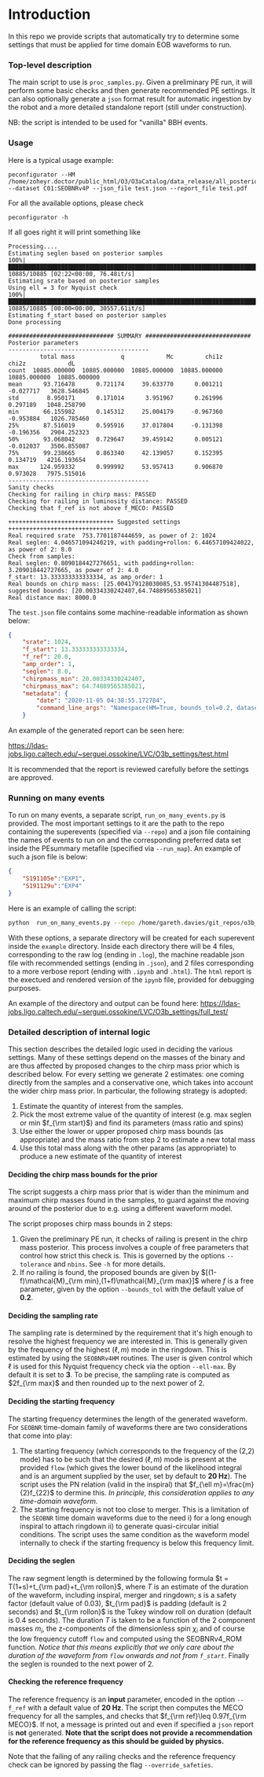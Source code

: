 # Introduction
In this repo we provide scripts that automatically try to determine some
settings that must be applied for time domain EOB waveforms to run. 

### Top-level description
The main script to use is `proc_samples.py`.  Given a preliminary PE run, it will perform some basic checks and then generate recommended PE settings. It can also optionally generate a `json` format result for automatic ingestion by the robot and a more detailed standalone report (still under construction). 

NB: the script is intended to be used for "vanilla" BBH events. 

### Usage
Here is a typical usage example:
```
peconfigurator --HM /home/zoheyr.doctor/public_html/O3/O3aCatalog/data_release/all_posterior_samples/GW190413_052954_comoving.h5  --dataset C01:SEOBNRv4P --json_file test.json --report_file test.pdf
```

For all the available options, please check
```
peconfigurator -h
```

If all goes right it will print something like 
```
Processing....
Estimating seglen based on posterior samples
100%|███████████████████████████████████████████████████████████████████████████████████████████████████████████████████████████████████████████████████████████████| 10885/10885 [02:22<00:00, 76.48it/s]
Estimating srate based on posterior samples
Using ell = 3 for Nyquist check
100%|████████████████████████████████████████████████████████████████████████████████████████████████████████████████████████████████████████████████████████████| 10885/10885 [00:00<00:00, 30557.61it/s]
Estimating f_start based on posterior samples
Done processing

############################## SUMMARY ##############################
Posterior parameters
----------------------------------------
         total mass             q            Mc         chi1z         chi2z            dL
count  10885.000000  10885.000000  10885.000000  10885.000000  10885.000000  10885.000000
mean      93.716478      0.721174     39.633770      0.001211     -0.027717   3628.546845
std        8.950171      0.171014      3.951967      0.261996      0.297189   1048.258790
min       66.155982      0.145312     25.004179     -0.967360     -0.953884   1026.785460
25%       87.516019      0.595916     37.017804     -0.131398     -0.196356   2904.252323
50%       93.068042      0.729647     39.459142      0.005121     -0.012037   3506.855087
75%       99.238665      0.863340     42.139057      0.152395      0.134719   4216.193654
max      124.959332      0.999992     53.957413      0.906870      0.973028   7975.515016
----------------------------------------
Sanity checks
Checking for railing in chirp mass: PASSED
Checking for railing in luminosity distance: PASSED
Checking that f_ref is not above f_MECO: PASSED

++++++++++++++++++++++++++++++ Suggested settings ++++++++++++++++++++++++++++++
Real required srate  753.7701187444659, as power of 2: 1024
Real seglen: 4.046571094240219, with padding+rollon: 6.44657109424022, as power of 2: 8.0
Check from samples:
Real seglen: 0.8090184427276651, with padding+rollon: 3.209018442727665, as power of 2: 4.0
f_start: 13.333333333333334, as amp_order: 1
Real bounds on chirp mass: [25.004179128030085,53.95741304487518], suggested bounds: [20.00334330242407,64.74889565385021]
Real distance max: 8000.0

```

The `test.json` file contains some machine-readable information as shown below:

```json
{
    "srate": 1024,
    "f_start": 13.333333333333334,
    "f_ref": 20.0,
    "amp_order": 1,
    "seglen": 8.0,
    "chirpmass_min": 20.00334330242407,
    "chirpmass_max": 64.74889565385021,
    "metadata": {
        "date": "2020-11-05 04:38:55.172784",
        "command_line_args": "Namespace(HM=True, bounds_tol=0.2, dataset='C01:SEOBNRv4P', ell_max=3, f_ref=20.0, flow=20.0, json_file='test.json', nbins=50, q_min=None, report_file='test.pdf', samples_file='/home/zoheyr.doctor/public_html/O3/O3aCatalog/data_release/all_posterior_samples/GW190413_052954_comoving.h5', tolerance=2.0)"
    }
```

An example of the generated report can be seen here:

https://ldas-jobs.ligo.caltech.edu/~serguei.ossokine/LVC/O3b_settings/test.html

It is recommended that the report is reviewed carefully before the settings are approved.

### Running on many events
To run on many events, a separate script, `run_on_many_events.py` is provided. The most important settings to it are the path to the repo containing the superevents (specified via `--repo`) and a json file containing the names of events to run on and the corresponding preferred data set inside the PEsummary metafile (specified via `--run_map`). An example of such a json file is below:
```json
{
    "S191105e":"EXP1",
    "S191129u":"EXP4"
}
```
Here is an example of calling the script:
```bash
python  run_on_many_events.py --repo /home/gareth.davies/git_repos/o3b_catalog_events/ --run_map ../test_run_map.json --json_output --full_reports --output_dir example
```
With these options, a separate directory will be created for each superevent inside the `example` directory. Inside each directory there will be 4 files, corresponding to the raw log (ending in `.log`), the machine readable json file with recommended settings (ending in `.json`), and 2 files corresponding to a more verbose report (ending with `.ipynb` and `.html`). The `html` report is the exectued and rendered version of the `ipynb` file, provided for debugging purposes. 

An example of the directory and output can be found here:
https://ldas-jobs.ligo.caltech.edu/~serguei.ossokine/LVC/O3b_settings/full_test/


### Detailed description of internal logic
This section describes the detailed logic used in deciding the various settings.  Many of these settings depend on the masses of the binary and are thus affected by proposed changes to the chirp mass prior which is described below.  For every setting we generate 2 estimates: one coming directly from the samples and a conservative one, which takes into account the wider chirp mass prior. In particular,  the following strategy is adopted:

1. Estimate the quantity of interest from the samples.
2. Pick the most extreme value of the quantity of interest (e.g. max seglen or min $f_{\rm start}$) and find its parameters (mass ratio and spins)
3. Use either the lower or upper proposed chirp mass bounds (as appropriate) and the mass ratio from step 2 to estimate a new total mass
4. Use this total mass along with the other params (as appropriate) to produce a new estimate of the quantity of interest



#### Deciding the chirp mass bounds for the prior
The script suggests a chirp mass prior that is wider than the minimum and maximum chirp masses found in the samples, to guard against the moving around of the posterior due to e.g. using a different waveform model. 

The script proposes chirp mass bounds in 2 steps:
1. Given the preliminary PE run, it checks of railing is present in the chirp mass posterior. This process involves a couple of free parameters that control how strict this check is. This is governed by the options `--tolerance` and `nbins`. See `-h` for more details.
2. If no railing is found, the proposed bounds are given by $`[(1-f)\mathcal{M}_{\rm min},(1+f)\mathcal{M}_{\rm max}]`$ where $`f`$ is a free parameter, given by the option `--bounds_tol` with the default value of **0.2**.


#### Deciding the sampling rate
The sampling rate is determined by the requirement that it's high enough to resolve the highest frequency we are interested in. This is generally given by the frequency of the highest $`(\ell,m)`$ mode in the ringdown. This is estimated by using the `SEOBNRv4HM` routines.  The user is given control which $`\ell`$ is used for this Nyquist frequency check via the option `--ell-max`. By default it is set to **3**.  To be precise, the sampling rate is computed as $`2f_{\rm max}`$ and then rounded up to the next power of 2. 

#### Deciding the starting frequency
The starting frequency determines the length of the generated waveform. For `SEOBNR` time-domain family of waveforms there are two considerations that come into play:
1. The starting frequency (which corresponds to the frequency of the (2,2) mode) has to be such that the desired $`(\ell,m)`$ mode is present at the provided `flow` (which gives the lower bound of the likelihood integral and is an argument supplied by the user, set by default to **20 Hz**). The script uses the PN relation (valid in the inspiral) that $`f_{\ell m}=\frac{m}{2}f_{22}`$ to dermine this. _In principle, this consideration applies to any time-domain waveform._
2. The starting frequency is not too close to merger. This is a limitation of the `SEOBNR` time domain waveforms due to the need i) for a long enough inspiral to attach ringdown ii) to generate quasi-circular initial conditions. The script uses the same condition as the waveform model internally to check if the starting frequency is below this frequency limit. 

#### Deciding the seglen
The raw segment length is determined by the following formula
$`t = T(1+s)+t_{\rm pad}+t_{\rm rollon}`$, where $`T`$ is an estimate of the duration of the waveform, including inspiral, merger and ringdown; $`s`$ is a safety factor (default value of 0.03), $`t_{\rm pad}`$ is padding (default is 2 seconds) and $`t_{\rm rollon}`$ is the Tukey window roll on duration (default is 0.4 seconds).  The duration $`T`$ is taken to be a function of the 2 component masses $`m_{i}`$, the z-components of the dimensionless spin $`\chi_{i}`$ and of course the low frequency cutoff `flow` and computed using the SEOBNRv4_ROM function.  *Notice that this means explicitly that we only care about the duration of the waveform from `flow` onwards and not from `f_start`*.   Finally the seglen is rounded to the next power of 2.


#### Checking the reference frequency
The reference frequency is an **input** parameter, encoded in the option `--f_ref` with a default value of **20 Hz**. The script then computes the MECO frequency for all the samples, and checks that $`f_{\rm ref}\leq 0.97f_{\rm MECO}`$. If not, a message is printed out and even if specified a `json` report is **not** generated.  **Note that the script does not provide a recommendation for the reference frequency as this should be guided by physics.**

Note that the failing of any railing checks and the reference frequency check can be ignored by passing the flag `--override_safeties`. 









